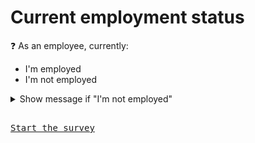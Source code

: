 # Current employment status

:question: As an employee, currently:
- I'm employed
- I'm not employed

<details>
	<summary>Show message if "I'm not employed"</summary>
	Please fill out the survey as though you were still working at your last job.
</details>

<kbd><br>[Start the survey](./4_main_form_employee.md)<br></kbd>